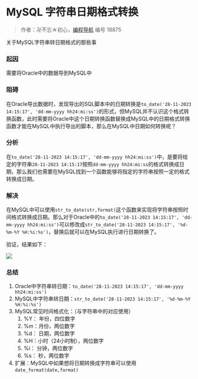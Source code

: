 # MySQL 字符串日期格式转换

> 作者：卍不忘☆初心，[编程导航](https://www.codefather.cn) 编号 18875

关于MySQL字符串转日期格式的那些事

### 起因

需要将Oracle中的数据导到MySQL中

### 阻碍

在Oracle导出数据时，发现导出的SQL脚本中的日期转换是`to_date('28-11-2023 14:15:17', 'dd-mm-yyyy hh24:mi:ss')`的形式，但MySQL并不认识这个格式转换函数，此时需要将Oracle中这个日期转换函数替换成MySQL中的日期格式转换函数才能在MySQL中执行导出的脚本，那么在MySQL中日期如何转换呢？

### 分析

在`to_date('28-11-2023 14:15:17', 'dd-mm-yyyy hh24:mi:ss')`中，是要将给定的字符串`28-11-2023 14:15:17`按照`dd-mm-yyyy hh24:mi:ss`的格式转换成日期，那么我们也需要在MySQL找到一个函数能够将指定的字符串按照一定的格式转换成日期。

### 解决

在MySQL中可以使用`str_to_date(str,format)`这个函数来实现将字符串按照时间格式转换成日期。那么对于Oracle中的`to_date('28-11-2023 14:15:17', 'dd-mm-yyyy hh24:mi:ss')`可以修改成`str_to_date('28-11-2023 14:15:17', '%d-%m-%Y %H:%i:%s')`，替换后就可以在MySQL执行进行日期转换了。

验证，结果如下：

![](https://pic.yupi.icu/5563/202311300823866.png)

### 总结

1. Oracle中字符串转日期：`to_date('28-11-2023 14:15:17', 'dd-mm-yyyy hh24:mi:ss')`
2. MySQL中字符串转日期：`str_to_date('28-11-2023 14:15:17', '%d-%m-%Y %H:%i:%s')`
3. MySQL常见时间格式化：（与字符串中的对应使用）
   1. %Y： 年份，四位数字
   2. %m：月份，两位数字
   3. %d： 日期，两位数字
   4. %H：小时（24小时制），两位数字
   5. %i： 分钟，两位数字
   6. %s： 秒，两位数字
4. 扩展：MySQL中如果想将日期转换成字符串可以使用`date_format(date,format)`